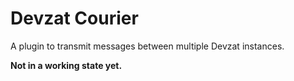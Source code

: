 # Devzat Courier

A plugin to transmit messages between multiple Devzat instances.

**Not in a working state yet.**
